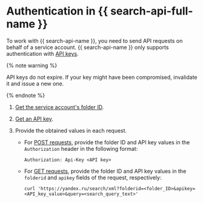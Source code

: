 # Authentication in {{ search-api-full-name }}

To work with {{ search-api-name }}, you need to send API requests on behalf of a service account. {{ search-api-name }} only supports authentication with [API keys](../../iam/concepts/authorization/api-key.md).

{% note warning %}

API keys do not expire. If your key might have been compromised, invalidate it and issue a new one.

{% endnote %}

1. [Get the service account's folder ID](../../resource-manager/operations/folder/get-id.md).
1. [Get an API key](../../iam/operations/api-key/create.md).
1. Provide the obtained values in each request.

   * For [POST requests](../concepts/post-request.md), provide the folder ID and API key values in the `Authorization` header in the following format:

     ```curl
     Authorization: Api-Key <API key>
     ```

   * For [GET requests](../concepts/get-request.md), provide the folder ID and API key values in the `folderid` and `apikey` fields of the request, respectively:

     ```curl
     curl 'https://yandex.ru/search/xml?folderid=<folder_ID>&apikey=<API_key_value>&query=<search_query_text>'
     ```
